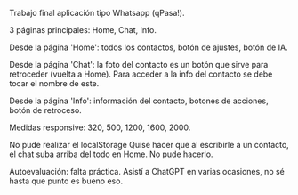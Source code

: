 Trabajo final aplicación tipo Whatsapp (qPasa!).

3 páginas principales: Home, Chat, Info.

Desde la página 'Home': todos los contactos, botón de ajustes, botón de IA.

Desde la página 'Chat': la foto del contacto es un botón que sirve para retroceder (vuelta a Home). Para acceder a la info del contacto se debe tocar el nombre de este.

Desde la página 'Info': información del contacto, botones de acciones, botón de retroceso.

Medidas responsive: 320, 500, 1200, 1600, 2000.

No pude realizar el localStorage
Quise hacer que al escribirle a un contacto, el chat suba arriba del todo en Home. No pude hacerlo.

Autoevaluación: falta práctica. Asistí a ChatGPT en varias ocasiones, no sé hasta que punto es bueno eso.